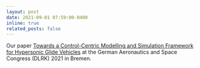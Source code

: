 ```yaml
---
layout: post
date: 2021-09-01 07:59:00-0400
inline: true
related_posts: false
---
```

Our paper [Towards a Control-Centric Modelling and Simulation Framework for Hypersonic Glide Vehicles](https://www.dglr.de/publikationen/2022/550235.pdf) at the German Aeronautics and Space Congress (DLRK) 2021 in Bremen.
